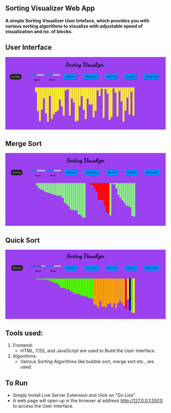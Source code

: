 ## Sorting Visualizer Web App
**A simple Sorting Visualizer User Inteface, which provides you with various sorting algorithms to visualize with adjustable speed of visualization and no. of blocks.**

## User Interface
![](img/visualize.png)

## Merge Sort
![](img/mergesort.png)

## Quick Sort
![](img/quicksort.png)


## Tools used:
1. Frontend: 
   * HTML, CSS, and JavaScript are used to Build the User Interface.
2. Algorithms:
   * Various Sorting Algorithms like bubble sort, merge sort etc., are used. 

## To Run
* Simply Install Live Server Extension and click on "Go Live".
* A web page will open up in the browser at address http://127.0.0.1:5501/ to access the User Interface.
